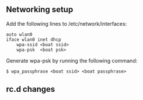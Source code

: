 ## Networking setup 

Add the following lines to /etc/network/interfaces:

```
auto wlan0
iface wlan0 inet dhcp
    wpa-ssid <boat ssid>
    wpa-psk  <boat psk>
```

Generate wpa-psk by running the following command:

```
$ wpa_passphrase <boat ssid> <boat passphrase>
```

## rc.d changes
